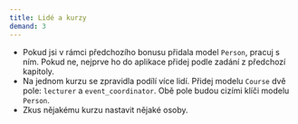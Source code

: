 ```yaml
---
title: Lidé a kurzy
demand: 3
---
```


- Pokud jsi v rámci předchozího bonusu přidala model `Person`, pracuj s ním. Pokud ne, nejprve ho do aplikace přidej podle zadání z předchozí kapitoly.
- Na jednom kurzu se zpravidla podílí více lidí. Přidej modelu `Course` dvě pole: `lecturer` a `event_coordinator`. Obě pole budou cizími klíči modelu `Person`.
- Zkus nějakému kurzu nastavit nějaké osoby.
